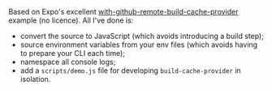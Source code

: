 Based on Expo's excellent [with-github-remote-build-cache-provider](https://github.com/expo/examples/tree/master/with-github-remote-build-cache-provider) example (no licence). All I've done is:

- convert the source to JavaScript (which avoids introducing a build step);
- source environment variables from your env files (which avoids having to prepare your CLI each time);
- namespace all console logs;
- add a `scripts/demo.js` file for developing `build-cache-provider` in isolation.
